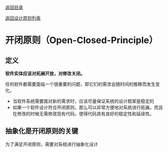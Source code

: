 [返回目录](/DesginPrinciple)

[返回设计原则列表](/DesignPrinciple/README.md)

# 开闭原则（Open-Closed-Principle）

## 定义

**软件实体应该对拓展开放，对修改关闭。**

任何软件都需要面临一个很重要的问题，即它们的需求会随时间的推移而发生变化。

- 当软件系统需要面对新的需求时，应该尽量保证系统的设计框架是稳定的
- 如果一个软件设计符合开闭原则，那么可以非常方便地对系统进行拓展。而且在修改的时候无需修改现有代码，使得代码具有良好的稳定性和延续性。

## 抽象化是开闭原则的关键

为了满足开闭原则，需要对系统进行抽象化设计



